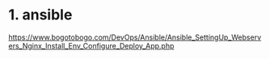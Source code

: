 
# 1. ansible
https://www.bogotobogo.com/DevOps/Ansible/Ansible_SettingUp_Webservers_Nginx_Install_Env_Configure_Deploy_App.php
